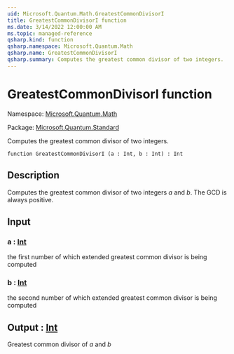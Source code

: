 ```yaml
---
uid: Microsoft.Quantum.Math.GreatestCommonDivisorI
title: GreatestCommonDivisorI function
ms.date: 3/14/2022 12:00:00 AM
ms.topic: managed-reference
qsharp.kind: function
qsharp.namespace: Microsoft.Quantum.Math
qsharp.name: GreatestCommonDivisorI
qsharp.summary: Computes the greatest common divisor of two integers.
---
```


# GreatestCommonDivisorI function

Namespace: [Microsoft.Quantum.Math](xref:Microsoft.Quantum.Math)

Package: [Microsoft.Quantum.Standard](https://nuget.org/packages/Microsoft.Quantum.Standard)


Computes the greatest common divisor of two integers.

```qsharp
function GreatestCommonDivisorI (a : Int, b : Int) : Int
```


## Description

Computes the greatest common divisor of two integers $a$ and $b$.The GCD is always positive.

## Input

### a : [Int](xref:microsoft.quantum.qsharp.valueliterals#int-literals)

the first number of which extended greatest common divisor is being computed


### b : [Int](xref:microsoft.quantum.qsharp.valueliterals#int-literals)

the second number of which extended greatest common divisor is being computed



## Output : [Int](xref:microsoft.quantum.qsharp.valueliterals#int-literals)

Greatest common divisor of $a$ and $b$